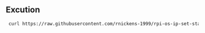 ## Excution
```bash
 curl https://raw.githubusercontent.com/rnickens-1999/rpi-os-ip-set-static/main/pi-os-bookworm-ip-set-static/install | sudo bash
```
